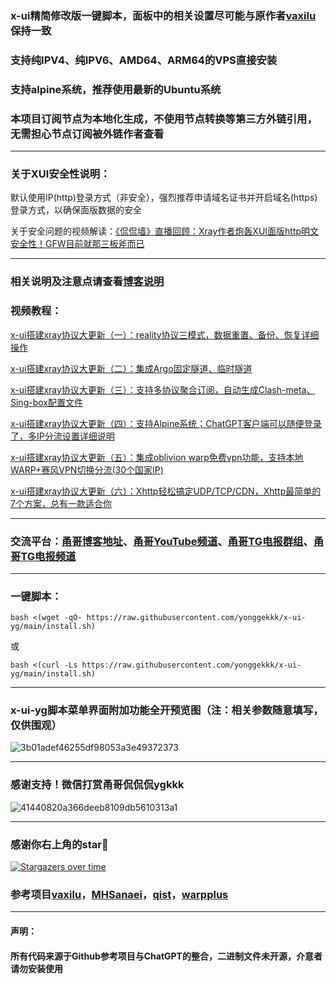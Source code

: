 
### x-ui精简修改版一键脚本，面板中的相关设置尽可能与原作者[vaxilu](https://github.com/vaxilu/x-ui)保持一致

### 支持纯IPV4、纯IPV6、AMD64、ARM64的VPS直接安装

### 支持alpine系统，推荐使用最新的Ubuntu系统

### 本项目订阅节点为本地化生成，不使用节点转换等第三方外链引用，无需担心节点订阅被外链作者查看

-----------------------------------------------
### 关于XUI安全性说明：

默认使用IP(http)登录方式（非安全），强烈推荐申请域名证书并开启域名(https)登录方式，以确保面版数据的安全

关于安全问题的视频解读：[《侃侃墙》直播回顾：Xray作者炮轰XUI面版http明文安全性！GFW目前就那三板斧而已](https://youtu.be/eukGGt-MsS8)

-----------------------------------------------

### 相关说明及注意点请查看[博客说明](https://ygkkk.blogspot.com/2023/05/reality-xui-chatgpt.html)

### 视频教程：

[x-ui搭建xray协议大更新（一）：reality协议三模式，数据重置、备份、恢复详细操作](https://youtu.be/xlvKnjQoF7c)

[x-ui搭建xray协议大更新（二）：集成Argo固定隧道、临时隧道](https://youtu.be/NCPCHAi8pzs)

[x-ui搭建xray协议大更新（三）：支持多协议聚合订阅，自动生成Clash-meta、Sing-box配置文件](https://youtu.be/UlQm6c0UQ4U)

[x-ui搭建xray协议大更新（四）：支持Alpine系统；ChatGPT客户端可以随便登录了，多IP分流设置详细说明](https://youtu.be/2G2f64Mm1UU)

[x-ui搭建xray协议大更新（五）：集成oblivion warp免费vpn功能，支持本地WARP+赛风VPN切换分流(30个国家IP)](https://youtu.be/Zo65206HBRM)

[x-ui搭建xray协议大更新（六）：Xhttp轻松搞定UDP/TCP/CDN，Xhttp最简单的7个方案，总有一款适合你](https://youtu.be/kY_4AyQh1l0)

-----------------------------------------------------
### 交流平台：[甬哥博客地址](https://ygkkk.blogspot.com)、[甬哥YouTube频道](https://www.youtube.com/@ygkkk)、[甬哥TG电报群组](https://t.me/+jZHc6-A-1QQ5ZGVl)、[甬哥TG电报频道](https://t.me/+DkC9ZZUgEFQzMTZl)

-------------------------------

### 一键脚本：
```
bash <(wget -qO- https://raw.githubusercontent.com/yonggekkk/x-ui-yg/main/install.sh)
```
或
```
bash <(curl -Ls https://raw.githubusercontent.com/yonggekkk/x-ui-yg/main/install.sh)
```
-----------------------------------------------------
### x-ui-yg脚本菜单界面附加功能全开预览图（注：相关参数随意填写，仅供围观）

![3b01adef46255df98053a3e49372373](https://github.com/user-attachments/assets/cea4568f-bb19-46b9-a35b-bacc67ac573a)

-----------------------------------------------------
### 感谢支持！微信打赏甬哥侃侃侃ygkkk
![41440820a366deeb8109db5610313a1](https://github.com/user-attachments/assets/69597ca3-e7a5-44e7-8e5e-6305c7a63933)

-----------------------------------------------------

### 感谢你右上角的star🌟
[![Stargazers over time](https://starchart.cc/yonggekkk/x-ui-yg.svg)](https://starchart.cc/yonggekkk/x-ui-yg)

### 参考项目[vaxilu](https://github.com/vaxilu/x-ui)，[MHSanaei](https://github.com/MHSanaei/3x-ui)，[qist](https://github.com/qist/xray-ui)，[warpplus](https://github.com/bepass-org/warp-plus)

---------------------------------------
#### 声明：

#### 所有代码来源于Github参考项目与ChatGPT的整合，二进制文件未开源，介意者请勿安装使用
